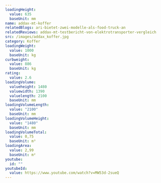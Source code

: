 ```yaml
---
loadingHeight:
  value: 635
  baseUnit: mm
name: addax-mt-koffer
relatedBlogs: ari-bietet-zwei-modelle-als-food-truck-an
relatedReviews: addax-mt-testbericht-von-elektrotransporter-vergleich
src: /images/addax_koffer.jpg
category: Koffer
loadingWeight:
  value: 1000
  baseUnit: kg
curbweight:
  value: 886
  baseUnit: kg
rating:
  value: 2.6
loadingVolume:
  valueheight: 1480
  valuewidth: 1390
  valuelength: 2100
  baseUnit: mm
loadingVolumeLength:
  value: "2100"
  baseUnit: mm
loadingVolumeHeight:
  value: "1480"
  baseUnit: mm
loadingVolumeTotal:
  value: 0,75
  baseUnit: m³
loadingArea:
  value: 2,99
  baseUnit: m²
youtube:
  id: ""
youtubeId:
  value: https://www.youtube.com/watch?v=MW53d-2sueQ
---
```

